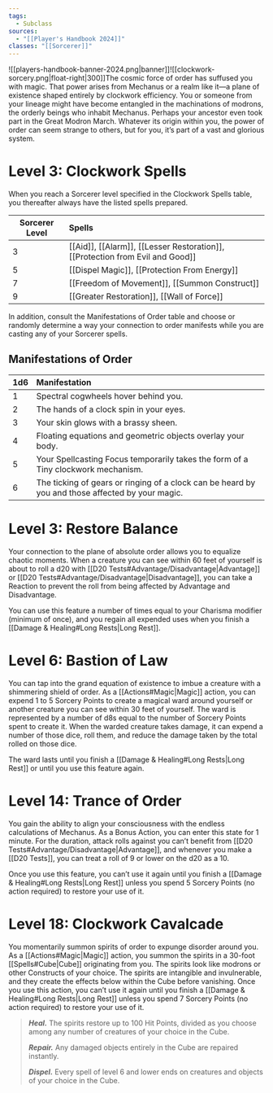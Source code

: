 ```yaml
---
tags:
  - Subclass
sources:
  - "[[Player's Handbook 2024]]"
classes: "[[Sorcerer]]"
---
```

![[players-handbook-banner-2024.png|banner]]![[clockwork-sorcery.png|float-right|300]]The cosmic force of order has suffused you with magic. That power arises from Mechanus or a realm like it—a plane of existence shaped entirely by clockwork efficiency. You or someone from your lineage might have become entangled in the machinations of modrons, the orderly beings who inhabit Mechanus. Perhaps your ancestor even took part in the Great Modron March. Whatever its origin within you, the power of order can seem strange to others, but for you, it’s part of a vast and glorious system.

# Level 3: Clockwork Spells
When you reach a Sorcerer level specified in the Clockwork Spells table, you thereafter always have the listed spells prepared.

| Sorcerer Level | Spells                                                                                                                                                                                                                                                                                                   |
| -------------- |:-------------------------------------------------------------------------------------------------------------------------------------------------------------------------------------------------------------------------------------------------------------------------------------------------------- |
| 3              | [[Aid]], [[Alarm]], [[Lesser Restoration]], [[Protection from Evil and Good]] |
| 5              | [[Dispel Magic]], [[Protection From Energy]]                                                                                                                                         |
| 7              | [[Freedom of Movement]], [[Summon Construct]]                                                                                                                                       |
| 9              | [[Greater Restoration]], [[Wall of Force]]                                                                                                                                             |

In addition, consult the Manifestations of Order table and choose or randomly determine a way your connection to order manifests while you are casting any of your Sorcerer spells.
## Manifestations of Order
| 1d6 | Manifestation                                                                                    |
| --- |:------------------------------------------------------------------------------------------------ |
| 1   | Spectral cogwheels hover behind you.                                                             |
| 2   | The hands of a clock spin in your eyes.                                                          |
| 3   | Your skin glows with a brassy sheen.                                                             |
| 4   | Floating equations and geometric objects overlay your body.                                      |
| 5   | Your Spellcasting Focus temporarily takes the form of a Tiny clockwork mechanism.                |
| 6   | The ticking of gears or ringing of a clock can be heard by you and those affected by your magic. |

# Level 3: Restore Balance

Your connection to the plane of absolute order allows you to equalize chaotic moments. When a creature you can see within 60 feet of yourself is about to roll a d20 with [[D20 Tests#Advantage/Disadvantage\|Advantage]] or [[D20 Tests#Advantage/Disadvantage\|Disadvantage]], you can take a Reaction to prevent the roll from being affected by Advantage and Disadvantage.

You can use this feature a number of times equal to your Charisma modifier (minimum of once), and you regain all expended uses when you finish a [[Damage & Healing#Long Rests|Long Rest]].
# Level 6: Bastion of Law
You can tap into the grand equation of existence to imbue a creature with a shimmering shield of order. As a [[Actions#Magic\|Magic]] action, you can expend 1 to 5 Sorcery Points to create a magical ward around yourself or another creature you can see within 30 feet of yourself. The ward is represented by a number of d8s equal to the number of Sorcery Points spent to create it. When the warded creature takes damage, it can expend a number of those dice, roll them, and reduce the damage taken by the total rolled on those dice.

The ward lasts until you finish a [[Damage & Healing#Long Rests|Long Rest]] or until you use this feature again.
# Level 14: Trance of Order
You gain the ability to align your consciousness with the endless calculations of Mechanus. As a Bonus Action, you can enter this state for 1 minute. For the duration, attack rolls against you can’t benefit from [[D20 Tests#Advantage/Disadvantage\|Advantage]], and whenever you make a [[D20 Tests]], you can treat a roll of 9 or lower on the d20 as a 10.

Once you use this feature, you can’t use it again until you finish a [[Damage & Healing#Long Rests|Long Rest]] unless you spend 5 Sorcery Points (no action required) to restore your use of it.
# Level 18: Clockwork Cavalcade
You momentarily summon spirits of order to expunge disorder around you. As a [[Actions#Magic\|Magic]] action, you summon the spirits in a 30-foot [[Spells#Cube|Cube]] originating from you. The spirits look like modrons or other Constructs of your choice. The spirits are intangible and invulnerable, and they create the effects below within the Cube before vanishing. Once you use this action, you can’t use it again until you finish a [[Damage & Healing#Long Rests|Long Rest]] unless you spend 7 Sorcery Points (no action required) to restore your use of it.
>**_Heal._** The spirits restore up to 100 Hit Points, divided as you choose among any number of creatures of your choice in the Cube.
>
>**_Repair._** Any damaged objects entirely in the Cube are repaired instantly.
>
>**_Dispel._** Every spell of level 6 and lower ends on creatures and objects of your choice in the Cube.